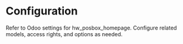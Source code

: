 # Configuration

Refer to Odoo settings for hw_posbox_homepage. Configure related models, access rights, and options as needed.
